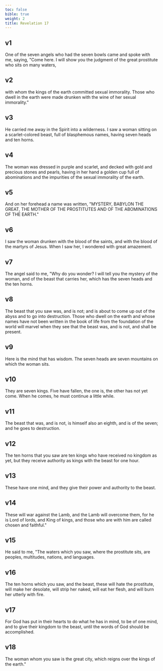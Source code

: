 ```yaml
---
toc: false
bible: true
weight: 2
title: Revelation 17
---
```




## v1 
One of the seven angels who had the seven bowls came and spoke with me, saying, "Come here. I will show you the judgment of the great prostitute who sits on many waters, 

## v2 
with whom the kings of the earth committed sexual immorality. Those who dwell in the earth were made drunken with the wine of her sexual immorality." 

## v3 
He carried me away in the Spirit into a wilderness. I saw a woman sitting on a scarlet-colored beast, full of blasphemous names, having seven heads and ten horns. 

## v4 
The woman was dressed in purple and scarlet, and decked with gold and precious stones and pearls, having in her hand a golden cup full of abominations and the impurities of the sexual immorality of the earth. 

## v5 
And on her forehead a name was written, "MYSTERY, BABYLON THE GREAT, THE MOTHER OF THE PROSTITUTES AND OF THE ABOMINATIONS OF THE EARTH." 

## v6 
I saw the woman drunken with the blood of the saints, and with the blood of the martyrs of Jesus. When I saw her, I wondered with great amazement. 

## v7 
The angel said to me, "Why do you wonder? I will tell you the mystery of the woman, and of the beast that carries her, which has the seven heads and the ten horns. 

## v8 
The beast that you saw was, and is not; and is about to come up out of the abyss and to go into destruction. Those who dwell on the earth and whose names have not been written in the book of life from the foundation of the world will marvel when they see that the beast was, and is not, and shall be present. 

## v9 
Here is the mind that has wisdom. The seven heads are seven mountains on which the woman sits. 

## v10 
They are seven kings. Five have fallen, the one is, the other has not yet come. When he comes, he must continue a little while. 

## v11 
The beast that was, and is not, is himself also an eighth, and is of the seven; and he goes to destruction. 

## v12 
The ten horns that you saw are ten kings who have received no kingdom as yet, but they receive authority as kings with the beast for one hour. 

## v13 
These have one mind, and they give their power and authority to the beast. 

## v14 
These will war against the Lamb, and the Lamb will overcome them, for he is Lord of lords, and King of kings, and those who are with him are called chosen and faithful." 

## v15 
He said to me, "The waters which you saw, where the prostitute sits, are peoples, multitudes, nations, and languages. 

## v16 
The ten horns which you saw, and the beast, these will hate the prostitute, will make her desolate, will strip her naked, will eat her flesh, and will burn her utterly with fire. 

## v17 
For God has put in their hearts to do what he has in mind, to be of one mind, and to give their kingdom to the beast, until the words of God should be accomplished. 

## v18 
The woman whom you saw is the great city, which reigns over the kings of the earth."
